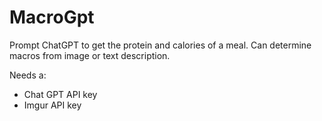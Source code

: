 # MacroGpt
 Prompt ChatGPT to get the protein and calories of a meal.
 Can determine macros from image or text description.

Needs a:
- Chat GPT API key
- Imgur API key
